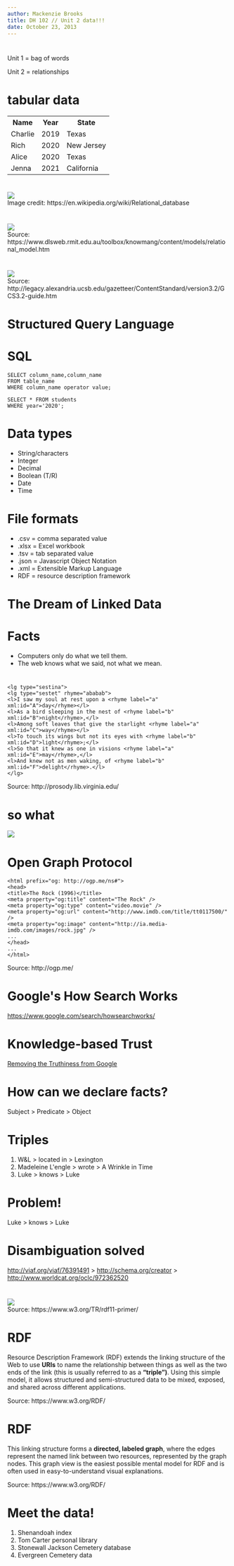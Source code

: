 ```yaml
---
author: Mackenzie Brooks
title: DH 102 // Unit 2 data!!!
date: October 23, 2013
---
```


# 
Unit 1 = bag of words

Unit 2 = relationships

# tabular data
<table>
<tbody>
<tr>
<th>Name</th>
<th>Year</th>
<th>State</th>
</tr>
<tr>
<td>Charlie</td>
<td>2019</td>
<td>Texas</td>
</tr>
<tr>
<td>Rich</td>
<td>2020</td>
<td>New Jersey</td>
</tr>
<tr>
<td>Alice</td>
<td>2020</td>
<td>Texas</td>
</tr>
<tr>
<td>Jenna</td>
<td>2021</td>
<td>California</td>
</tr>
</tbody></table>

#
<img src="images/db.png" />

<div id="citation">Image credit: https://en.wikipedia.org/wiki/Relational_database</div>

# 
<img src="images/dbdiagram.gif" />

<div id="citation">Source: https://www.dlsweb.rmit.edu.au/toolbox/knowmang/content/models/relational_model.htm</div>

#
<img src="images/hugedbdiagram.jpeg" />

<div id="citation">Source: http://legacy.alexandria.ucsb.edu/gazetteer/ContentStandard/version3.2/GCS3.2-guide.htm</div>

# Structured Query Language

# SQL

```
SELECT column_name,column_name
FROM table_name
WHERE column_name operator value;
```

```
SELECT * FROM students
WHERE year='2020';
```

# Data types
* String/characters
* Integer
* Decimal
* Boolean (T/R)
* Date
* Time 

# File formats
* .csv = comma separated value
* .xlsx = Excel workbook
* .tsv = tab separated value
* .json = Javascript Object Notation
* .xml = Extensible Markup Language
* RDF = resource description framework


# The Dream of Linked Data

# Facts
* Computers only do what we tell them.
* The web knows what we said, not what we mean.
 
# 
```
<lg type="sestina">
<lg type="sestet" rhyme="ababab">
<l>I saw my soul at rest upon a <rhyme label="a" xml:id="A">day</rhyme></l>
<l>As a bird sleeping in the nest of <rhyme label="b" xml:id="B">night</rhyme>,</l>
<l>Among soft leaves that give the starlight <rhyme label="a" xml:id="C">way</rhyme></l>
<l>To touch its wings but not its eyes with <rhyme label="b" xml:id="D">light</rhyme>;</l>
<l>So that it knew as one in visions <rhyme label="a" xml:id="E">may</rhyme>,</l>
<l>And knew not as men waking, of <rhyme label="b" xml:id="F">delight</rhyme>.</l>
</lg>
```
<div id="citation">Source: http://prosody.lib.virginia.edu/<div>

# so what
<img src="images/pope.png" style="max-width:50%;" /> 

# Open Graph Protocol
``` 
<html prefix="og: http://ogp.me/ns#">
<head>
<title>The Rock (1996)</title>
<meta property="og:title" content="The Rock" />
<meta property="og:type" content="video.movie" />
<meta property="og:url" content="http://www.imdb.com/title/tt0117500/" />
<meta property="og:image" content="http://ia.media-imdb.com/images/rock.jpg" />
...
</head>
...
</html>

```
<div id="citation">Source: http://ogp.me/</div>

# Google's How Search Works
<a href="https://www.google.com/search/howsearchworks/">https://www.google.com/search/howsearchworks/</a>

# Knowledge-based Trust
<a href="http://acrl.ala.org/techconnect/post/removing-the-truthiness-from-google">Removing the Truthiness from Google</a>

# How can we declare facts? 
Subject > Predicate > Object 

# Triples
1. W&L > located in > Lexington 
2. Madeleine L'engle > wrote > A Wrinkle in Time 
3. Luke > knows > Luke

# Problem! 
Luke > knows > Luke 

# Disambiguation solved

http://viaf.org/viaf/76391491 > http://schema.org/creator > http://www.worldcat.org/oclc/972362520</td>

# 
<img src="images/rdf.jpg" style="max-width:70%;"/>
<div id="citation">Source: https://www.w3.org/TR/rdf11-primer/
</div>

# RDF

Resource Description Framework (RDF) extends the linking structure of the Web to use **URIs** to name the relationship between things as well as the two ends of the link (this is usually referred to as a **“triple”)**. Using this simple model, it allows structured and semi-structured data to be mixed, exposed, and shared across different applications.

<div id="citation">Source: https://www.w3.org/RDF/</div>

# RDF 

This linking structure forms a **directed, labeled graph**, where the edges represent the named link between two resources, represented by the graph nodes. This graph view is the easiest possible mental model for RDF and is often used in easy-to-understand visual explanations.

<div id="citation">Source: https://www.w3.org/RDF/</div>

# Meet the data! 
1. Shenandoah index
2. Tom Carter personal library
3. Stonewall Jackson Cemetery database
4. Evergreen Cemetery data
